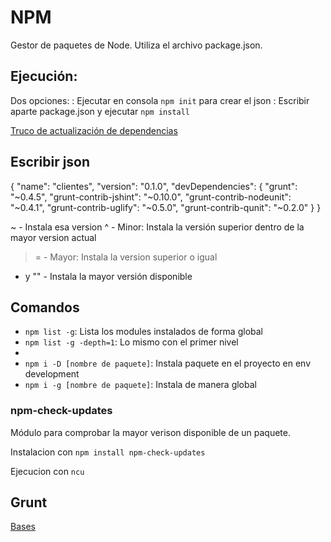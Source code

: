 # NPM

Gestor de paquetes de Node. Utiliza el archivo package.json.

## Ejecución:

Dos opciones:
	: Ejecutar en consola `npm init` para crear el json
	: Escribir aparte package.json y ejecutar `npm install`


[Truco de actualización de dependencias](https://www.campusmvp.es/recursos/post/truco-actualizar-a-la-ultima-las-versiones-de-dependencias-npm-en-package-json.aspx)

## Escribir json

{
  "name": "clientes",
  "version": "0.1.0",
  "devDependencies": {
    "grunt": "~0.4.5",
    "grunt-contrib-jshint": "~0.10.0",
    "grunt-contrib-nodeunit": "~0.4.1",
    "grunt-contrib-uglify": "~0.5.0",
    "grunt-contrib-qunit": "~0.2.0"
  }
}

~ - Instala esa version
^ - Minor: Instala la versión superior dentro de la mayor version actual
>= - Mayor: Instala la version superior o igual
* y "" - Instala la mayor versión disponible

## Comandos
- `npm list -g`: Lista los modules instalados de forma global
- `npm list -g -depth=1`: Lo mismo con el primer nivel
- 
- `npm i -D [nombre de paquete]`: Instala paquete en el proyecto en env development
- `npm i -g [nombre de paquete]`: Instala de manera global
### npm-check-updates

Módulo para comprobar la mayor verison disponible de un paquete.

Instalacion con `npm install npm-check-updates`

Ejecucion con `ncu`


## Grunt

[Bases](http://trip2themoon.com/primeros-pasos-con-grunt-para-disenadores-web/)